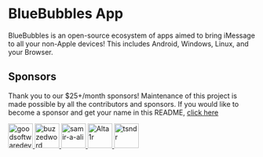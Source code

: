 # BlueBubbles App

BlueBubbles is an open-source ecosystem of apps aimed to bring iMessage to all your non-Apple devices! This includes Android, Windows, Linux, and your Browser.

## Sponsors

Thank you to our $25+/month sponsors! Maintenance of this project is made possible by all the contributors and sponsors. If you would like to become a sponsor and get your name in this README, <a href="https://github.com/sponsors/BlueBubblesApp">click here</a>

<a href="https://github.com/goodsoftwaredev"><img src="https://avatars.githubusercontent.com/u/98376923?v=4" width="50px" alt="goodsoftwaredev" />
<a href="https://github.com/buzzedword"><img src="https://avatars.githubusercontent.com/u/334485?v=4" width="50px" alt="buzzedword" />
<a href="https://github.com/samir-a-ali"><img src="https://avatars.githubusercontent.com/u/107290291?v=4" width="50px" alt="samir-a-ali" />
<a href="https://github.com/Alta1r"><img src="https://avatars.githubusercontent.com/u/74389893?v=4" width="50px" alt="Alta1r" />
<a href="https://github.com/tsndr"><img src="https://avatars.githubusercontent.com/u/2940127?v=4" width="50px" alt="tsndr" />
